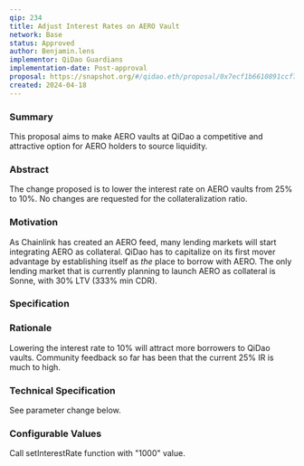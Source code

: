 ```yaml
---
qip: 234
title: Adjust Interest Rates on AERO Vault
network: Base
status: Approved
author: Benjamin.lens
implementor: QiDao Guardians
implementation-date: Post-approval
proposal: https://snapshot.org/#/qidao.eth/proposal/0x7ecf1b6610891ccf76d7e4e3eef303897099915d3e1f6dec3a1899fcccb4ef08
created: 2024-04-18
---
```


### Summary

This proposal aims to make AERO vaults at QiDao a competitive and attractive option for AERO holders to source liquidity.

### Abstract

The change proposed is to lower the interest rate on AERO vaults from 25% to 10%. No changes are requested for the collateralization ratio.

### Motivation

As Chainlink has created an AERO feed, many lending markets will start integrating AERO as collateral. QiDao has to capitalize on its first mover advantage by establishing itself as *the* place to borrow with AERO. The only lending market that is currently planning to launch AERO as collateral is Sonne, with 30% LTV (333% min CDR). 

### Specification

### Rationale

Lowering the interest rate to 10% will attract more borrowers to QiDao vaults. Community feedback so far has been that the current 25% IR is much to high.

### Technical Specification

See parameter change below.

### Configurable Values

Call setInterestRate function with "1000" value.
